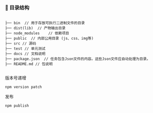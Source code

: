 ### 🎨 目录结构

```

├── bin  // 用于存放可执行二进制文件的目录
├── dist(lib)  // 产物输出目录
├── node_modules 	// 依赖项目
├── public  // 内部公用目录 (js、css、img等)
├── src // 源码
├── test // 单元测试
├── docs // 文档说明
├── package.json  // 任务包含Json文件的内容。这些Json文件应自动处理为目录。
├── README.md // 包说明


```

版本号递增
```
npm version patch
```

发布

```
npm publish
```
